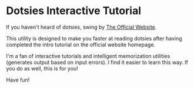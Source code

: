 # Dotsies Interactive Tutorial

If you haven't heard of dotsies, swing by [The Official Website](http://dotsies.org).

This utility is designed to make you faster at reading dotsies after having completed the intro tutorial on the official website homepage.

I'm a fan of interactive tutorials and intelligent memorization utilities (generates output based on input errors). I find it easier to learn this way. If you do as well, this is for you!

Have fun!
